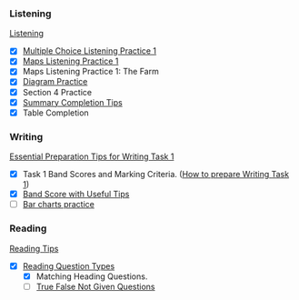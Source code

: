 ### Listening 

[Listening](https://ieltsliz.com/ielts-listening/)

- [x] [Multiple Choice Listening Practice 1](https://ieltsliz.com/ielts-listening-multiple-choice-essential-tips/)
- [x] [Maps Listening Practice 1](https://ieltsliz.com/ielts-map-listening-practice/)
- [x] Maps Listening Practice 1: The Farm
- [x] [Diagram Practice](https://ieltsliz.com/ielts-listening-diagrams-practice-tips/)
- [x] Section 4 Practice
- [x] [Summary Completion Tips](https://ieltsliz.com/listening-practice-summary-completion-questions/)
- [x] Table Completion

### Writing

[Essential Preparation Tips for Writing Task 1](https://ieltsliz.com/ielts-writing-task-1-preparation-tips/)

- [x] Task 1 Band Scores and Marking Criteria. ([How to prepare Writing Task 1](https://ieltsliz.com/ielts-writing-task-1-preparation-tips/))
- [x] [Band Score with Useful Tips](https://ieltsliz.com/ielts-writing-task-1-band-scores/) 
- [ ] [Bar charts practice](https://ieltsliz.com/ielts-sample-chart-for-writing-task-1/)

### Reading

[Reading Tips](https://ieltsliz.com/ielts-reading-lessons-information-and-tips/)

- [x] [Reading Question Types](https://ieltsliz.com/ielts-reading-question-types/)
  - [x] Matching Heading Questions.
  - [ ] [True False Not Given Questions](https://ieltsliz.com/true-false-not-given-ielts-reading-practice/)

